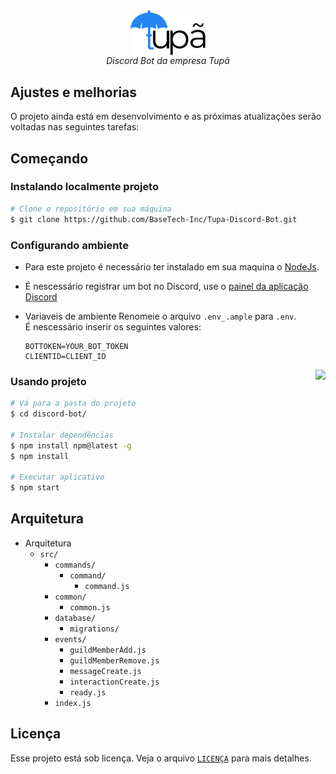 <div align="center">
<img align="center" width="24%" src="./.github/logo.png" />
<br>
<i>
    Discord Bot da empresa Tupã
</i>
</div>

## Ajustes e melhorias

O projeto ainda está em desenvolvimento e as próximas atualizações serão voltadas nas seguintes tarefas:

## Começando

### Instalando localmente projeto

```bash
# Clone o repositório em sua máquina
$ git clone https://github.com/BaseTech-Inc/Tupa-Discord-Bot.git
```

### Configurando ambiente


- Para este projeto é necessário ter instalado em sua maquina o <a href="https://nodejs.org/en/">NodeJs</a>.

- É nescessário registrar um bot no Discord, use o <a href="https://discord.com/developers/applications/">painel da aplicação Discord</a>

- Variaveis de ambiente 
    Renomeie o arquivo <code>.env_.ample</code> para <code>.env</code>. <br />
    É nescessário inserir os seguintes valores:
    
    ```env
    BOTTOKEN=YOUR_BOT_TOKEN
    CLIENTID=CLIENT_ID
    ```

<img src="https://github.githubassets.com/images/mona-whisper.gif" align="right" />

### Usando projeto

```bash
# Vá para a pasta do projeto
$ cd discord-bot/

# Instalar dependências
$ npm install npm@latest -g
$ npm install

# Executar aplicativo
$ npm start
```

## Arquitetura

- Arquitetura
  - `src/`
    - `commands/`
        - `command/`
            - `command.js`
    - `common/`
        - `common.js`
    - `database/`
        - `migrations/`
    - `events/`
        - `guildMemberAdd.js`
        - `guildMemberRemove.js`
        - `messageCreate.js`
        - `interactionCreate.js`
        - `ready.js`
    - `index.js`

## Licença

Esse projeto está sob licença. Veja o arquivo [`LICENÇA`](https://github.com/BaseTech-Inc/Tupa-Discord-Bot/blob/master/LICENSE) para mais detalhes.